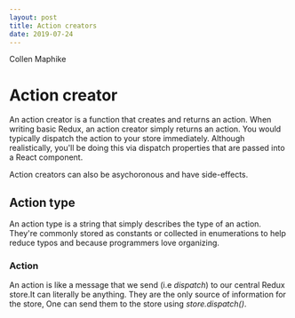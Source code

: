 ```yaml
---
layout: post
title: Action creators
date: 2019-07-24
---
```


Collen Maphike

# Action creator
An action creator is a function that creates and returns an action. When writing basic Redux, an action creator simply returns an action. You would typically dispatch the action to your store immediately. Although realistically, you'll be doing this via dispatch properties that are passed into a React component.

Action creators can also be asychoronous and have side-effects.

## Action type
An action type is a string that simply describes the type of an action. They're commonly stored as constants or collected in enumerations to help reduce typos and because programmers love organizing.

### Action 
An action is like a message that we send (i.e *dispatch*) to our central Redux store.It can literally be anything. They are the only source of information for the store, One can send them to the store using *store.dispatch()*.